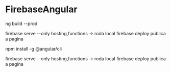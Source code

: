 # FirebaseAngular

ng build --prod

firebase serve --only hosting,functions  -> roda local
firebase deploy publica a pagina

npm install -g @angular/cli

firebase serve --only hosting,functions -> roda local firebase deploy publica a pagina